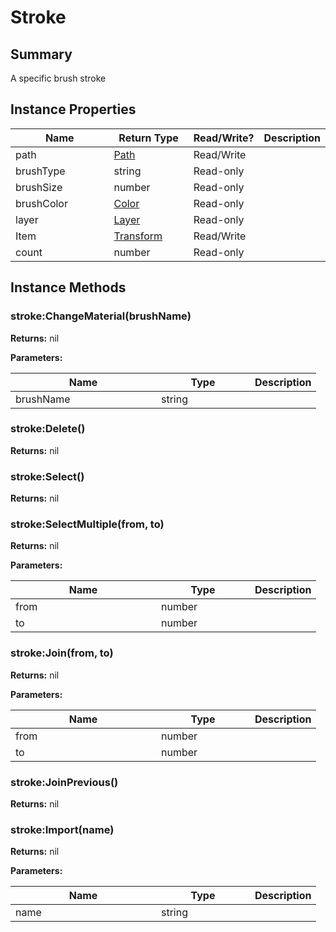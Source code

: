 
# Stroke

## Summary
A specific brush stroke


## Instance Properties

<table>
<thead><tr><th width="225">Name</th><th width="160">Return Type</th><th width="80">Read/Write?</th><th>Description</th></tr></thead>
<tbody>
<tr><td>path</td><td><a href="path.md">Path</a></td><td>Read/Write</td><td></td></tr>
<tr><td>brushType</td><td>string</td><td>Read-only</td><td></td></tr>
<tr><td>brushSize</td><td>number</td><td>Read-only</td><td></td></tr>
<tr><td>brushColor</td><td><a href="color.md">Color</a></td><td>Read-only</td><td></td></tr>
<tr><td>layer</td><td><a href="layer.md">Layer</a></td><td>Read-only</td><td></td></tr>
<tr><td>Item</td><td><a href="transform.md">Transform</a></td><td>Read/Write</td><td></td></tr>
<tr><td>count</td><td>number</td><td>Read-only</td><td></td></tr>
</tbody></table>




## Instance Methods

        
### stroke:ChangeMaterial(brushName)



**Returns:** nil


**Parameters:**

<table data-full-width="false">
<thead><tr><th width="217">Name</th><th width="134">Type</th><th>Description</th></tr></thead>
<tbody><tr><td>brushName</td><td>string</td><td></td></tr></tbody></table>






### stroke:Delete()



**Returns:** nil






### stroke:Select()



**Returns:** nil






### stroke:SelectMultiple(from, to)



**Returns:** nil


**Parameters:**

<table data-full-width="false">
<thead><tr><th width="217">Name</th><th width="134">Type</th><th>Description</th></tr></thead>
<tbody><tr><td>from</td><td>number</td><td></td></tr>
<tr><td>to</td><td>number</td><td></td></tr></tbody></table>






### stroke:Join(from, to)



**Returns:** nil


**Parameters:**

<table data-full-width="false">
<thead><tr><th width="217">Name</th><th width="134">Type</th><th>Description</th></tr></thead>
<tbody><tr><td>from</td><td>number</td><td></td></tr>
<tr><td>to</td><td>number</td><td></td></tr></tbody></table>






### stroke:JoinPrevious()



**Returns:** nil






### stroke:Import(name)



**Returns:** nil


**Parameters:**

<table data-full-width="false">
<thead><tr><th width="217">Name</th><th width="134">Type</th><th>Description</th></tr></thead>
<tbody><tr><td>name</td><td>string</td><td></td></tr></tbody></table>





    
